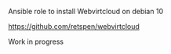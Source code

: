 Ansible role to install Webvirtcloud on debian 10

https://github.com/retspen/webvirtcloud

Work in progress 